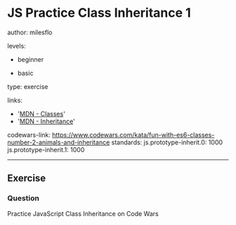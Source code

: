 # JS Practice Class Inheritance 1
author: milesflo

levels:

  - beginner

  - basic

type: exercise

links:

  - '[MDN - Classes](https://developer.mozilla.org/en-US/docs/Web/JavaScript/Reference/Classes)'
  - '[MDN - Inheritance](https://developer.mozilla.org/en-US/docs/Learn/JavaScript/Objects/Inheritance)'

codewars-link: https://www.codewars.com/kata/fun-with-es6-classes-number-2-animals-and-inheritance
standards:
  js.prototype-inherit.0: 1000
  js.prototype-inherit.1: 1000

---
## Exercise
### Question
Practice JavaScript Class Inheritance on Code Wars
